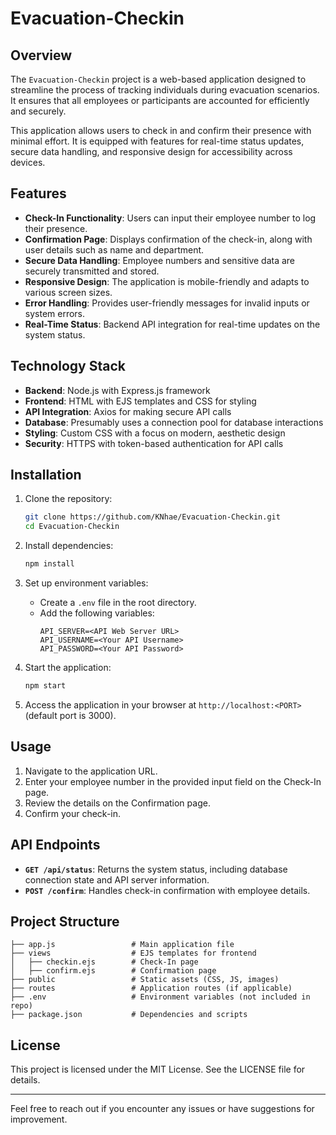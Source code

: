 # Evacuation-Checkin

## Overview

The `Evacuation-Checkin` project is a web-based application designed to streamline the process of tracking individuals during evacuation scenarios. It ensures that all employees or participants are accounted for efficiently and securely.

This application allows users to check in and confirm their presence with minimal effort. It is equipped with features for real-time status updates, secure data handling, and responsive design for accessibility across devices.

## Features

- **Check-In Functionality**: Users can input their employee number to log their presence.
- **Confirmation Page**: Displays confirmation of the check-in, along with user details such as name and department.
- **Secure Data Handling**: Employee numbers and sensitive data are securely transmitted and stored.
- **Responsive Design**: The application is mobile-friendly and adapts to various screen sizes.
- **Error Handling**: Provides user-friendly messages for invalid inputs or system errors.
- **Real-Time Status**: Backend API integration for real-time updates on the system status.

## Technology Stack

- **Backend**: Node.js with Express.js framework
- **Frontend**: HTML with EJS templates and CSS for styling
- **API Integration**: Axios for making secure API calls
- **Database**: Presumably uses a connection pool for database interactions
- **Styling**: Custom CSS with a focus on modern, aesthetic design
- **Security**: HTTPS with token-based authentication for API calls

## Installation

1. Clone the repository:
   ```bash
   git clone https://github.com/KNhae/Evacuation-Checkin.git
   cd Evacuation-Checkin
   ```

2. Install dependencies:
   ```bash
   npm install
   ```

3. Set up environment variables:
   - Create a `.env` file in the root directory.
   - Add the following variables:
     ```
     API_SERVER=<API Web Server URL>
     API_USERNAME=<Your API Username>
     API_PASSWORD=<Your API Password>
     ```

4. Start the application:
   ```bash
   npm start
   ```

5. Access the application in your browser at `http://localhost:<PORT>` (default port is 3000).

## Usage

1. Navigate to the application URL.
2. Enter your employee number in the provided input field on the Check-In page.
3. Review the details on the Confirmation page.
4. Confirm your check-in.

## API Endpoints

- **`GET /api/status`**: Returns the system status, including database connection state and API server information.
- **`POST /confirm`**: Handles check-in confirmation with employee details.

## Project Structure

```
├── app.js                 # Main application file
├── views                  # EJS templates for frontend
│   ├── checkin.ejs        # Check-In page
│   ├── confirm.ejs        # Confirmation page
├── public                 # Static assets (CSS, JS, images)
├── routes                 # Application routes (if applicable)
├── .env                   # Environment variables (not included in repo)
├── package.json           # Dependencies and scripts
```
<!--
## Screenshots

![Check-In Page](./path-to-checkin-screenshot.png)
![Confirmation Page](./path-to-confirmation-screenshot.png)
-->

## License

This project is licensed under the MIT License. See the LICENSE file for details.
<!--
## Acknowledgements

- Contributors and maintainers of the project.
- Open-source libraries and tools used in the development of this application.
-->
---

Feel free to reach out if you encounter any issues or have suggestions for improvement.
